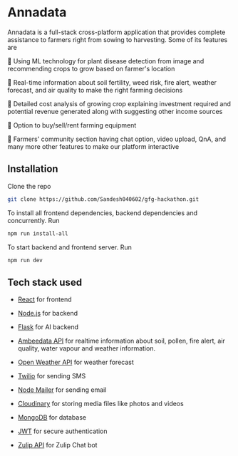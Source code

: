 #                                                               Annadata

Annadata is a full-stack cross-platform application that provides complete assistance to farmers right from sowing to harvesting.
Some of its features are

🎯 Using ML technology for plant disease detection from image and recommending crops to grow based on farmer's location

🎯 Real-time information about soil fertility, weed risk, fire alert, weather forecast, and air quality to make the right farming decisions

🎯 Detailed cost analysis of growing crop explaining investment required and potential revenue generated along with suggesting other income sources

🎯 Option to buy/sell/rent farming equipment

🎯 Farmers' community section having chat option, video upload, QnA, and many more other features to make our platform interactive

## Installation

 Clone the repo
 
```sh
git clone https://github.com/Sandesh040602/gfg-hackathon.git
```

To install all frontend dependencies, backend dependencies and concurrently. Run

```sh
npm run install-all
```

To start backend and frontend server. Run

```sh
npm run dev
```

## Tech stack used

- [React](https://reactjs.org/) for frontend

- [Node.js](https://nodejs.org/) for backend

- [Flask](https://flask.palletsprojects.com/en/2.0.x/) for AI backend

- [Ambeedata API](https://docs.ambeedata.com/#soil-latest-geospatial) for
 realtime information about soil, pollen, fire alert, air quality, water
 vapour and weather information.

- [Open Weather API](https://openweathermap.org/api) for weather forecast

- [Twilio](https://www.twilio.com/) for sending SMS

- [Node Mailer](https://nodemailer.com/about/) for sending email

- [Cloudinary](https://cloudinary.com/) for storing media files like photos
 and videos

- [MongoDB](https://www.mongodb.com/) for database

- [JWT](https://jwt.io/) for secure authentication

- [Zulip API](https://zulip.com/api/running-bots) for Zulip Chat bot

